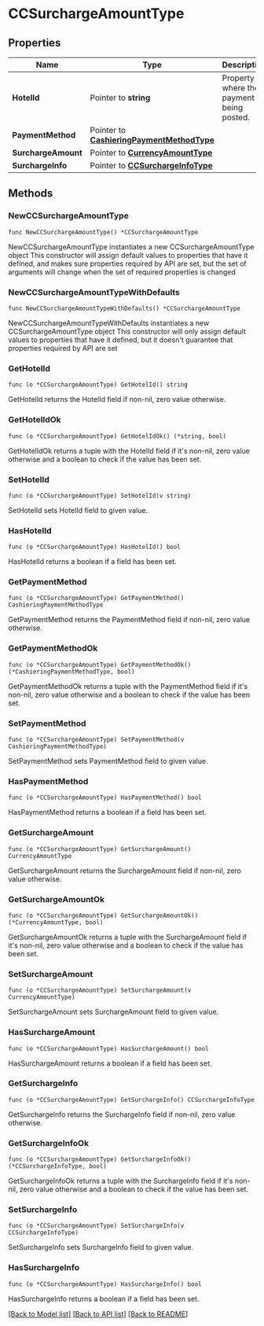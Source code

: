# CCSurchargeAmountType

## Properties

Name | Type | Description | Notes
------------ | ------------- | ------------- | -------------
**HotelId** | Pointer to **string** | Property where the payment is being posted. | [optional] 
**PaymentMethod** | Pointer to [**CashieringPaymentMethodType**](CashieringPaymentMethodType.md) |  | [optional] 
**SurchargeAmount** | Pointer to [**CurrencyAmountType**](CurrencyAmountType.md) |  | [optional] 
**SurchargeInfo** | Pointer to [**CCSurchargeInfoType**](CCSurchargeInfoType.md) |  | [optional] 

## Methods

### NewCCSurchargeAmountType

`func NewCCSurchargeAmountType() *CCSurchargeAmountType`

NewCCSurchargeAmountType instantiates a new CCSurchargeAmountType object
This constructor will assign default values to properties that have it defined,
and makes sure properties required by API are set, but the set of arguments
will change when the set of required properties is changed

### NewCCSurchargeAmountTypeWithDefaults

`func NewCCSurchargeAmountTypeWithDefaults() *CCSurchargeAmountType`

NewCCSurchargeAmountTypeWithDefaults instantiates a new CCSurchargeAmountType object
This constructor will only assign default values to properties that have it defined,
but it doesn't guarantee that properties required by API are set

### GetHotelId

`func (o *CCSurchargeAmountType) GetHotelId() string`

GetHotelId returns the HotelId field if non-nil, zero value otherwise.

### GetHotelIdOk

`func (o *CCSurchargeAmountType) GetHotelIdOk() (*string, bool)`

GetHotelIdOk returns a tuple with the HotelId field if it's non-nil, zero value otherwise
and a boolean to check if the value has been set.

### SetHotelId

`func (o *CCSurchargeAmountType) SetHotelId(v string)`

SetHotelId sets HotelId field to given value.

### HasHotelId

`func (o *CCSurchargeAmountType) HasHotelId() bool`

HasHotelId returns a boolean if a field has been set.

### GetPaymentMethod

`func (o *CCSurchargeAmountType) GetPaymentMethod() CashieringPaymentMethodType`

GetPaymentMethod returns the PaymentMethod field if non-nil, zero value otherwise.

### GetPaymentMethodOk

`func (o *CCSurchargeAmountType) GetPaymentMethodOk() (*CashieringPaymentMethodType, bool)`

GetPaymentMethodOk returns a tuple with the PaymentMethod field if it's non-nil, zero value otherwise
and a boolean to check if the value has been set.

### SetPaymentMethod

`func (o *CCSurchargeAmountType) SetPaymentMethod(v CashieringPaymentMethodType)`

SetPaymentMethod sets PaymentMethod field to given value.

### HasPaymentMethod

`func (o *CCSurchargeAmountType) HasPaymentMethod() bool`

HasPaymentMethod returns a boolean if a field has been set.

### GetSurchargeAmount

`func (o *CCSurchargeAmountType) GetSurchargeAmount() CurrencyAmountType`

GetSurchargeAmount returns the SurchargeAmount field if non-nil, zero value otherwise.

### GetSurchargeAmountOk

`func (o *CCSurchargeAmountType) GetSurchargeAmountOk() (*CurrencyAmountType, bool)`

GetSurchargeAmountOk returns a tuple with the SurchargeAmount field if it's non-nil, zero value otherwise
and a boolean to check if the value has been set.

### SetSurchargeAmount

`func (o *CCSurchargeAmountType) SetSurchargeAmount(v CurrencyAmountType)`

SetSurchargeAmount sets SurchargeAmount field to given value.

### HasSurchargeAmount

`func (o *CCSurchargeAmountType) HasSurchargeAmount() bool`

HasSurchargeAmount returns a boolean if a field has been set.

### GetSurchargeInfo

`func (o *CCSurchargeAmountType) GetSurchargeInfo() CCSurchargeInfoType`

GetSurchargeInfo returns the SurchargeInfo field if non-nil, zero value otherwise.

### GetSurchargeInfoOk

`func (o *CCSurchargeAmountType) GetSurchargeInfoOk() (*CCSurchargeInfoType, bool)`

GetSurchargeInfoOk returns a tuple with the SurchargeInfo field if it's non-nil, zero value otherwise
and a boolean to check if the value has been set.

### SetSurchargeInfo

`func (o *CCSurchargeAmountType) SetSurchargeInfo(v CCSurchargeInfoType)`

SetSurchargeInfo sets SurchargeInfo field to given value.

### HasSurchargeInfo

`func (o *CCSurchargeAmountType) HasSurchargeInfo() bool`

HasSurchargeInfo returns a boolean if a field has been set.


[[Back to Model list]](../README.md#documentation-for-models) [[Back to API list]](../README.md#documentation-for-api-endpoints) [[Back to README]](../README.md)


